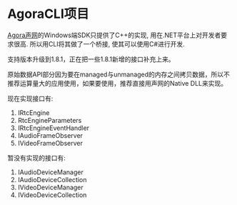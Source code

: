 # AgoraCLI项目

[Agora声网](http://cn.agora.io)的Windows端SDK只提供了C++的实现, 用在.NET平台上对开发者要求很高. 所以用CLI将其做了一个桥接, 使其可以使用C#进行开发.

支持版本升级到1.8.1，正在把一些1.8.1新增的接口补充上来。

原始数据API部分因为要在managed与unmanaged的内存之间拷贝数据，所以不推荐运算量大的应用使用，如果要使用，推荐直接用声网的Native DLL来实现。

现在实现接口有:

1. IRtcEngine
2. RtcEngineParameters
3. IRtcEngineEventHandler
4. IAudioFrameObserver
5. IVideoFrameObserver

暂没有实现的接口有:

1. IAudioDeviceManager
2. IAudioDeviceCollection
3. IVideoDeviceManager
4. IVideoDeviceCollection
